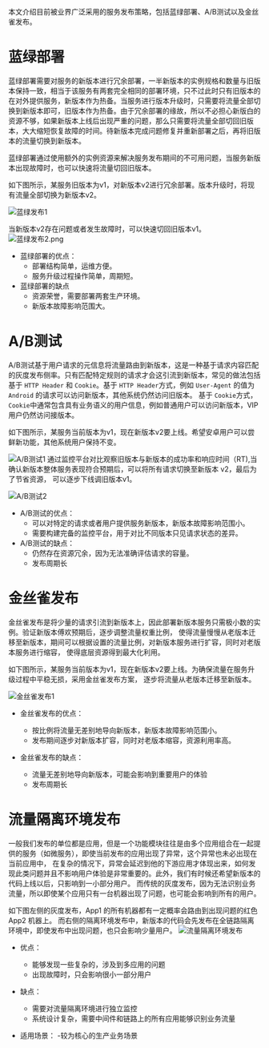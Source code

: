 本文介绍目前被业界广泛采用的服务发布策略，包括蓝绿部署、A/B测试以及金丝雀发布。

# 蓝绿部署
蓝绿部署需要对服务的新版本进行冗余部署，一半新版本的实例规格和数量与旧版本保持一致，相当于该服务有两套完全相同的部署环境，只不过此时只有旧版本的在对外提供服务，新版本作为热备。当服务进行版本升级时，只需要将流量全部切换到新版本即可，旧版本作为热备。由于冗余部署的缘故，所以不必担心新版白的资源不够，如果新版本上线后出现严重的问题，那么只需要将流量全部切回旧版本，大大缩短恢复故障的时间。待新版本完成问题修复并重新部署之后，再将旧版本的流量切换到新版本。

蓝绿部署通过使用额外的实例资源来解决服务发布期间的不可用问题，当服务新版本出现故障时，也可以快速将流量切回旧版本。

如下图所示，某服务旧版本为v1，对新版本v2进行冗余部署。版本升级时，将现有流量全部切换为新版本v2。

![蓝绿发布1](../images/670326044217298955.png)

当新版本v2存在问题或者发生故障时，可以快速切回旧版本v1。
![蓝绿发布2.png](../images/670326044217298954.png)

- 蓝绿部署的优点：
  - 部署结构简单，运维方便。
  - 服务升级过程操作简单，周期短。
- 蓝绿部署的缺点
  - 资源荣誉，需要部署两套生产环境。
  - 新版本故障影响范围大。

# A/B测试
A/B测试基于用户请求的元信息将流量路由到新版本，这是一种基于请求内容匹配的灰度发布侧率。只有匹配特定规则的请求才会这引流到新版本，常见的做法包括基于 `HTTP Header` 和 `Cookie`。基于 `HTTP Header`方式，例如 `User-Agent` 的值为 `Android` 的请求可以访问新版本，其他系统仍然访问旧版本。
基于 `Cookie`方式，`Cookie`中通常包含具有业务语义的用户信息，例如普通用户可以访问新版本，VIP用户仍然访问接版本。

如下图所示，某服务当前版本为v1，现在新版本v2要上线。希望安卓用户可以尝鲜新功能，其他系统用户保持不变。

![A/B测试1](../images/670326044217298953.png)
通过监控平台对比观察旧版本与新版本的成功率和响应时间（RT),当确认新版本整体服务表现符合预期后，可以将所有请求切换至新版本 v2，最后为了节省资源，
可以逐步下线调旧版本v1。

![A/B测试2](../images/670326044217298952.png)
- A/B测试的优点：
  - 可以对特定的请求或者用户提供服务新版本，新版本故障影响范围小。
  - 需要构建完备的监控平台，用于对比不同版本只见请求状态的差异。
- A/B测试的缺点：
  - 仍然存在资源冗余，因为无法准确评估请求的容量。
  - 发布周期长

# 金丝雀发布
金丝雀发布是将少量的请求引流到新版本上，因此部署新版本服务只需极小数的实例。验证新版本傅欢预期后，逐步调整流量权重比例，
使得流量慢慢从老版本迁移至新版本，期间可以根据设置的流量比例，对新版本服务进行扩容，同时对老版本服务进行缩容，
使得底层资源得到最大化利用。

如下图所示，某服务当前版本为v1，现在新版本v2要上线。为确保流量在服务升级过程中平稳无损，采用金丝雀发布方案，
逐步将流量从老版本迁移至新版本。

![金丝雀发布1](../images/670326044217298951.png)

- 金丝雀发布的优点：
  - 按比例将流量无差别地导向新版本，新版本故障影响范围小。
  - 发布期间逐步对新版本扩容，同时对老版本缩容，资源利用率高。

- 金丝雀发布的缺点：
  - 流量无差别地导向新版本，可能会影响到重要用户的体验
  - 发布周期长

# 流量隔离环境发布

一般我们发布的单位都是应用，但是一个功能模块往往是由多个应用组合在一起提供的服务（如微服务），即使当前发布的应用出现了异常，这个异常也未必出现在当前应用中，
在复杂的情况下，异常会延迟到他的下游应用才体现出来，如何发现此类问题并且不影响用户体验是非常重要的。此外，我们有时候还希望新版本的代码上线以后，只影响到一小部分用户。
而传统的灰度发布，因为无法识别业务流量，所以即使某个应用只有一台机器出现了问题，也可能会影响到所有的用户。

如下图左侧的灰度发布，App1 的所有机器都有一定概率会路由到出现问题的红色 App2 机器上。
而右侧的隔离环境发布中，新版本的代码会先发布在全链路隔离环境中，即使发布中出现问题，也只会影响少量用户。
![流量隔离环境发布](../images/670326044217298947.png)
- 优点：
  - 能够发现一些复杂的，涉及到多应用的问题
  - 出现故障时，只会影响很小一部分用户
- 缺点：
  - 需要对流量隔离环境进行独立监控
  - 系统设计复杂，需要中间件和链路上的所有应用能够识别业务流量

- 适用场景：
  -较为核心的生产业务场景